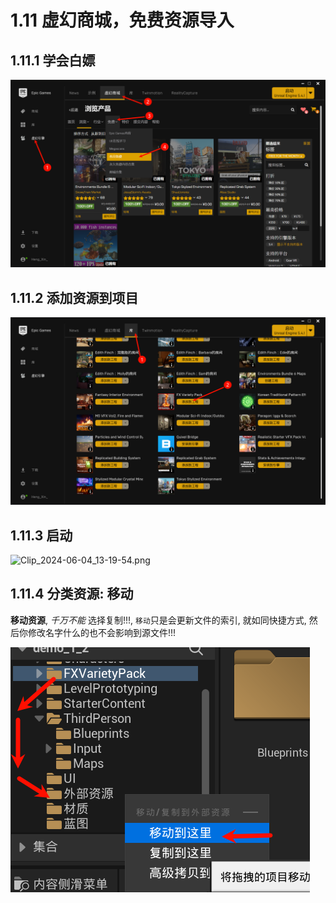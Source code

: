 # 1.11 虚幻商城，免费资源导入
## 1.11.1 学会白嫖

![Clip_2024-06-04_13-11-29.png](./Clip_2024-06-04_13-11-29.png)

## 1.11.2 添加资源到项目

![Clip_2024-06-04_13-14-53.png](./Clip_2024-06-04_13-14-53.png)

## 1.11.3 启动

![Clip_2024-06-04_13-19-54.png](./Clip_2024-06-04_13-19-54.png)

## 1.11.4 分类资源: 移动

**移动资源**, *千万不能* 选择复制!!!, `移动`只是会更新文件的索引, 就如同快捷方式, 然后你修改名字什么的也不会影响到源文件!!!

![Clip_2024-06-04_13-21-08.png](./Clip_2024-06-04_13-21-08.png)
